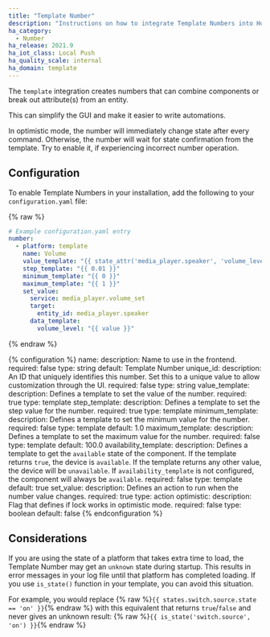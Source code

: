 ```yaml
---
title: "Template Number"
description: "Instructions on how to integrate Template Numbers into Home Assistant."
ha_category:
  - Number
ha_release: 2021.9
ha_iot_class: Local Push
ha_quality_scale: internal
ha_domain: template
---
```


The `template` integration creates numbers that can combine components or break out attribute(s) from an entity.

This can simplify the GUI and make it easier to write automations.

In optimistic mode, the number will immediately change state after every command. Otherwise, the number will wait for state confirmation from the template. Try to enable it, if experiencing incorrect number operation.

## Configuration

To enable Template Numbers in your installation, add the following to your `configuration.yaml` file:

{% raw %}

```yaml
# Example configuration.yaml entry
number:
  - platform: template
    name: Volume
    value_template: "{{ state_attr('media_player.speaker', 'volume_level') }}"
    step_template: "{{ 0.01 }}"
    minimum_template: "{{ 0 }}"
    maximum_template: "{{ 1 }}"
    set_value:
      service: media_player.volume_set
      target:
        entity_id: media_player.speaker
      data_template:
        volume_level: "{{ value }}"
```

{% endraw %}

{% configuration %}
  name:
    description: Name to use in the frontend.
    required: false
    type: string
    default: Template Number
  unique_id:
    description: An ID that uniquely identifies this number. Set this to a unique value to allow customization through the UI.
    required: false
    type: string
  value_template:
    description: Defines a template to set the value of the number.
    required: true
    type: template
  step_template:
    description: Defines a template to set the step value for the number.
    required: true
    type: template
  minimum_template:
    description: Defines a template to set the minimum value for the number.
    required: false
    type: template
    default: 1.0
  maximum_template:
    description: Defines a template to set the maximum value for the number.
    required: false
    type: template
    default: 100.0
  availability_template:
    description: Defines a template to get the `available` state of the component. If the template returns `true`, the device is `available`. If the template returns any other value, the device will be `unavailable`. If `availability_template` is not configured, the component will always be `available`.
    required: false
    type: template
    default: true
 set_value:
    description: Defines an action to run when the number value changes.
    required: true
    type: action
  optimistic:
    description: Flag that defines if lock works in optimistic mode.
    required: false
    type: boolean
    default: false
{% endconfiguration %}

## Considerations

If you are using the state of a platform that takes extra time to load, the Template Number may get an `unknown` state during startup. This results in error messages in your log file until that platform has completed loading. If you use `is_state()` function in your template, you can avoid this situation.

For example, you would replace {% raw %}`{{ states.switch.source.state == 'on' }}`{% endraw %} with this equivalent that returns `true`/`false` and never gives an unknown result: {% raw %}`{{ is_state('switch.source', 'on') }}`{% endraw %}
